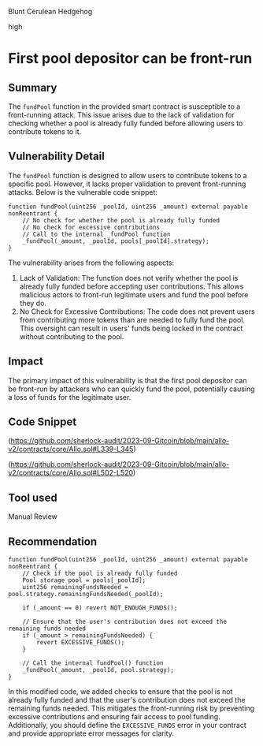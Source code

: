 Blunt Cerulean Hedgehog

high

# First pool depositor can be front-run
## Summary
The `fundPool` function in the provided smart contract is susceptible to a front-running attack. This issue arises due to the lack of validation for checking whether a pool is already fully funded before allowing users to contribute tokens to it.
## Vulnerability Detail
The `fundPool` function is designed to allow users to contribute tokens to a specific pool. However, it lacks proper validation to prevent front-running attacks. Below is the vulnerable code snippet:
```solidity
function fundPool(uint256 _poolId, uint256 _amount) external payable nonReentrant {
    // No check for whether the pool is already fully funded
    // No check for excessive contributions
    // Call to the internal _fundPool function
    _fundPool(_amount, _poolId, pools[_poolId].strategy);
}
```
The vulnerability arises from the following aspects:
1. Lack of Validation: The function does not verify whether the pool is already fully funded before accepting user contributions. This allows malicious actors to front-run legitimate users and fund the pool before they do.
2. No Check for Excessive Contributions: The code does not prevent users from contributing more tokens than are needed to fully fund the pool. This oversight can result in users' funds being locked in the contract without contributing to the pool.
## Impact
The primary impact of this vulnerability is that the first pool depositor can be front-run by attackers who can quickly fund the pool, potentially causing a loss of funds for the legitimate user.
## Code Snippet
(https://github.com/sherlock-audit/2023-09-Gitcoin/blob/main/allo-v2/contracts/core/Allo.sol#L339-L345)

(https://github.com/sherlock-audit/2023-09-Gitcoin/blob/main/allo-v2/contracts/core/Allo.sol#L502-L520)
## Tool used

Manual Review

## Recommendation
```solidity
function fundPool(uint256 _poolId, uint256 _amount) external payable nonReentrant {
    // Check if the pool is already fully funded
    Pool storage pool = pools[_poolId];
    uint256 remainingFundsNeeded = pool.strategy.remainingFundsNeeded(_poolId);

    if (_amount == 0) revert NOT_ENOUGH_FUNDS();
    
    // Ensure that the user's contribution does not exceed the remaining funds needed
    if (_amount > remainingFundsNeeded) {
        revert EXCESSIVE_FUNDS();
    }

    // Call the internal fundPool() function
    _fundPool(_amount, _poolId, pool.strategy);
}
```
In this modified code, we added checks to ensure that the pool is not already fully funded and that the user's contribution does not exceed the remaining funds needed. This mitigates the front-running risk by preventing excessive contributions and ensuring fair access to pool funding. Additionally, you should define the `EXCESSIVE_FUNDS` error in your contract and provide appropriate error messages for clarity.